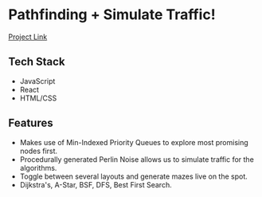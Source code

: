# Pathfinding + Simulate Traffic!

[Project Link](https://OfficialSerge.github.io/Pathfinder)

## Tech Stack

- JavaScript
- React 
- HTML/CSS

## Features

- Makes use of Min-Indexed Priority Queues to explore most promising nodes first.
- Procedurally generated Perlin Noise allows us to simulate traffic for the algorithms.
- Toggle between several layouts and generate mazes live on the spot.
- Dijkstra's, A-Star, BSF, DFS, Best First Search.
